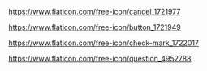 https://www.flaticon.com/free-icon/cancel_1721977

https://www.flaticon.com/free-icon/button_1721949

https://www.flaticon.com/free-icon/check-mark_1722017

https://www.flaticon.com/free-icon/question_4952788